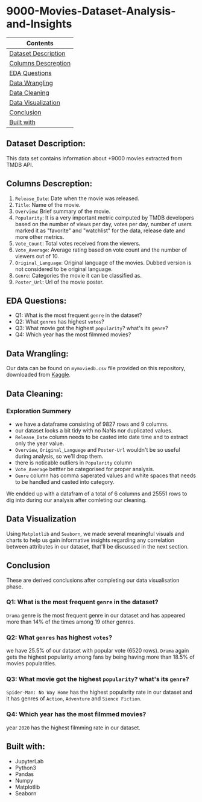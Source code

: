 # **9000-Movies-Dataset-Analysis-and-Insights**

| Contents 											 	   	|
| -------- 											 	   	|
| [Dataset Description](#Dataset-Description)			   	|
| [Columns Descreption](#Columns-Descreption) 		   		|
| [EDA Questions](#eda-questions)							|
| [Data Wrangling](#Data-Wrangling)					   		|
| [Data Cleaning](#Data-Cleaning)						   	|
| [Data Visualization](#Data-Visualization)					|
| [Conclusion](#Conclusion)									|
| [Built with](#Built-with)							   		|

## Dataset Description: 
This data set contains information about +9000 movies extracted from TMDB API. 

## Columns Descreption:
1. `Release_Date`: Date when the movie was released.
2. `Title`: Name of the movie.
3. `Overview`: Brief summary of the movie.
4. `Popularity`: It is a very important metric computed by TMDB developers based on the number of views per day, votes per day, number of users marked it as "favorite" and "watchlist" for the data, release date and more other metrics.
5. `Vote_Count`: Total votes received from the viewers.
6. `Vote_Average`: Average rating based on vote count and the number of viewers out of 10.
7. `Original_Language`: Original language of the movies. Dubbed version is not considered to be original language.
8. `Genre`: Categories the movie it can be classified as.
9. `Poster_Url`: Url of the movie poster.

## EDA Questions:
- Q1: What is the most frequent `genre` in the dataset?
- Q2: What `genres` has highest `votes`?
- Q3: What movie got the highest `popularity`? what's its `genre`?
- Q4: Which year has the most filmmed movies?

## Data Wrangling:
Our data can be found on `mymoviedb.csv` file provided on this repository, downloaded from [Kaggle](https://www.kaggle.com/datasets/disham993/9000-movies-dataset). 

## Data Cleaning:
### Exploration Summery
- we have a dataframe consisting of 9827 rows and 9 columns.
- our dataset looks a bit tidy with no NaNs nor duplicated values.
- `Release_Date` column needs to be casted into date time and to extract only the year value.
- `Overview`, `Original_Languege` and `Poster-Url` wouldn't be so useful during analysis, so we'll drop them.
- there is noticable outliers in `Popularity` column
- `Vote_Average` bettter be categorised for proper analysis.
- `Genre` column has comma saperated values and white spaces that needs to be handled and casted into category. 

We endded up with a datafram of a total of 6 columns and 25551 rows to dig into during our analysis after comleting our cleaning. 

## Data Visualization
Using `Matplotlib` and `Seaborn`, we made several meaningful visuals and charts to help us gain informative insights regarding any correlation between attributes in our dataset, that'll be discussed in the next section.

## Conclusion
These are derived conclusions after completing our data visualisation phase.

### Q1: What is the most frequent `genre` in the dataset?
`Drama` genre is the most frequent genre in our dataset and has appeared more than 14% of the times among 19 other genres.

### Q2: What `genres` has highest `votes`?
we have 25.5% of our dataset with popular vote (6520 rows).
`Drama` again gets the highest popularity among fans by being having more than 18.5% of movies popularities.

### Q3: What movie got the highest `popularity`? what's its `genre`?
`Spider-Man: No Way Home` has the highest popularity rate in our dataset and it has genres of `Action`, `Adventure` and `Sience Fiction`. 

### Q4: Which year has the most filmmed movies?
year `2020` has the highest filmming rate in our dataset.

## Built with:		
- JupyterLab	
- Python3	   	
- Pandas		
- Numpy			
- Matplotlib	
- Seaborn		
